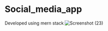 # Social_media_app
Developed using mern stack
![Screenshot (23)](https://user-images.githubusercontent.com/108580134/181049457-11aa9c09-a571-425a-b687-67b60dafebb1.png)
